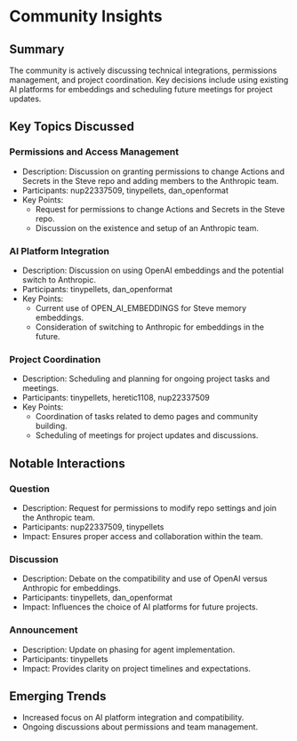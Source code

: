 # Community Insights

## Summary
The community is actively discussing technical integrations, permissions management, and project coordination. Key decisions include using existing AI platforms for embeddings and scheduling future meetings for project updates.

## Key Topics Discussed

### Permissions and Access Management
- Description: Discussion on granting permissions to change Actions and Secrets in the Steve repo and adding members to the Anthropic team.
- Participants: nup22337509, tinypellets, dan_openformat
- Key Points:
  - Request for permissions to change Actions and Secrets in the Steve repo.
  - Discussion on the existence and setup of an Anthropic team.

### AI Platform Integration
- Description: Discussion on using OpenAI embeddings and the potential switch to Anthropic.
- Participants: tinypellets, dan_openformat
- Key Points:
  - Current use of OPEN_AI_EMBEDDINGS for Steve memory embeddings.
  - Consideration of switching to Anthropic for embeddings in the future.

### Project Coordination
- Description: Scheduling and planning for ongoing project tasks and meetings.
- Participants: tinypellets, heretic1108, nup22337509
- Key Points:
  - Coordination of tasks related to demo pages and community building.
  - Scheduling of meetings for project updates and discussions.

## Notable Interactions

### Question
- Description: Request for permissions to modify repo settings and join the Anthropic team.
- Participants: nup22337509, tinypellets
- Impact: Ensures proper access and collaboration within the team.

### Discussion
- Description: Debate on the compatibility and use of OpenAI versus Anthropic for embeddings.
- Participants: tinypellets, dan_openformat
- Impact: Influences the choice of AI platforms for future projects.

### Announcement
- Description: Update on phasing for agent implementation.
- Participants: tinypellets
- Impact: Provides clarity on project timelines and expectations.

## Emerging Trends

- Increased focus on AI platform integration and compatibility.
- Ongoing discussions about permissions and team management.
